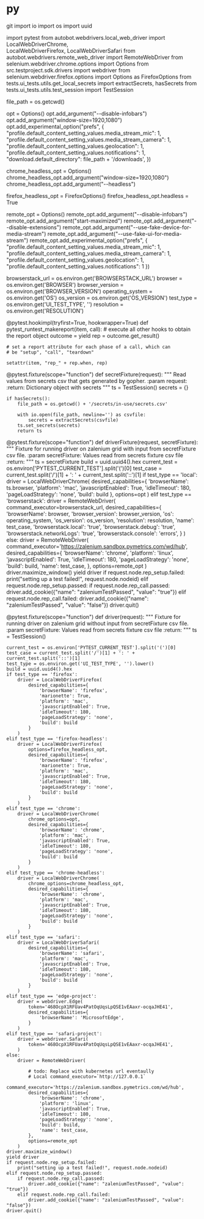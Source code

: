 # py

git import io
import os
import uuid

import pytest
from autobot.webdrivers.local_web_driver import LocalWebDriverChrome, \
    LocalWebDriverFirefox, LocalWebDriverSafari
from autobot.webdrivers.remote_web_driver import RemoteWebDriver
from selenium.webdriver.chrome.options import Options
from src.testproject.sdk.drivers import webdriver
from selenium.webdriver.firefox.options import Options as FirefoxOptions
from tests.ui_tests.utils.get_local_secrets import extractSecrets, hasSecrets
from tests.ui_tests.utils.test_session import TestSession

file_path = os.getcwd()

opt = Options()
opt.add_argument("--disable-infobars")
opt.add_argument("window-size=1920,1080")
opt.add_experimental_option("prefs", {
    "profile.default_content_setting_values.media_stream_mic": 1,
    "profile.default_content_setting_values.media_stream_camera": 1,
    "profile.default_content_setting_values.geolocation": 1,
    "profile.default_content_setting_values.notifications": 1,
    "download.default_directory": file_path + '/downloads',
})

chrome_headless_opt = Options()
chrome_headless_opt.add_argument("window-size=1920,1080")
chrome_headless_opt.add_argument("--headless")

firefox_headless_opt = FirefoxOptions()
firefox_headless_opt.headless = True

remote_opt = Options()
remote_opt.add_argument("--disable-infobars")
remote_opt.add_argument("start-maximized")
remote_opt.add_argument("--disable-extensions")
remote_opt.add_argument("--use-fake-device-for-media-stream")
remote_opt.add_argument("--use-fake-ui-for-media-stream")
remote_opt.add_experimental_option("prefs", {
    "profile.default_content_setting_values.media_stream_mic": 1,
    "profile.default_content_setting_values.media_stream_camera": 1,
    "profile.default_content_setting_values.geolocation": 1,
    "profile.default_content_setting_values.notifications": 1
})

browserstack_url = os.environ.get('BROWSERSTACK_URL')
browser = os.environ.get('BROWSER')
browser_version = os.environ.get('BROWSER_VERSION')
operating_system = os.environ.get('OS')
os_version = os.environ.get('OS_VERSION')
test_type = os.environ.get('UI_TEST_TYPE', '')
resolution = os.environ.get('RESOLUTION')


@pytest.hookimpl(tryfirst=True, hookwrapper=True)
def pytest_runtest_makereport(item, call):
    # execute all other hooks to obtain the report object
    outcome = yield
    rep = outcome.get_result()

    # set a report attribute for each phase of a call, which can
    # be "setup", "call", "teardown"

    setattr(item, "rep_" + rep.when, rep)


@pytest.fixture(scope="function")
def secretFixture(request):
    """
    Read values from secrets csv that gets generated by gopher.
    :param request:
    :return: Dictionary object with secrets
    """
    ts = TestSession()
    secrets = {}

    if hasSecrets():
        file_path = os.getcwd() + '/secrets/in-use/secrets.csv'

        with io.open(file_path, newline='') as csvfile:
            secrets = extractSecrets(csvfile)
        ts.set_secrets(secrets)
        return ts


@pytest.fixture(scope="function")
def driverFixture(request, secretFixture):
    """
    Fixture for running driver on zalenium grid with input from
    secretFixture csv file.
    :param secretFixture: Values read from secrets fixture csv file
    :return:
    """
    ts = secretFixture
    build = uuid.uuid4().hex
    current_test = os.environ['PYTEST_CURRENT_TEST'].split('(')[0]
    test_case = current_test.split('/')[1] + ': ' + current_test.split('::')[1]
    if test_type == 'local':
        driver = LocalWebDriverChrome(
            desired_capabilities={
                'browserName': ts.browser,
                'platform': 'mac',
                'javascriptEnabled': True,
                'idleTimeout': 180,
                'pageLoadStrategy': 'none',
                'build': build
            },
            options=opt
        )
    elif test_type == 'browserstack':
        driver = RemoteWebDriver(
            command_executor=browserstack_url,
            desired_capabilities={
                'browserName': browser,
                'browser_version': browser_version,
                'os': operating_system,
                'os_version': os_version,
                'resolution': resolution,
                'name': test_case,
                'browserstack.local': 'true',
                'browserstack.debug': 'true',
                'browserstack.networkLogs': 'true',
                'browserstack.console': 'errors',
            }
        )
    else:
        driver = RemoteWebDriver(
            command_executor='https://zalenium.sandbox.pymetrics.com/wd/hub',
            desired_capabilities={
                'browserName': 'chrome',
                'platform': 'linux',
                'javascriptEnabled': True,
                'idleTimeout': 180,
                'pageLoadStrategy': 'none',
                'build': build,
                'name': test_case,
            },
            options=remote_opt
        )
    driver.maximize_window()
    yield driver
    if request.node.rep_setup.failed:
        print("setting up a test failed!", request.node.nodeid)
    elif request.node.rep_setup.passed:
        if request.node.rep_call.passed:
            driver.add_cookie({"name": "zaleniumTestPassed", "value": "true"})
        elif request.node.rep_call.failed:
            driver.add_cookie({"name": "zaleniumTestPassed", "value": "false"})
    driver.quit()


@pytest.fixture(scope="function")
def driver(request):
    """
    Fixture for running driver on zalenium grid without input from
    secretFixture csv file.
    :param secretFixture: Values read from secrets fixture csv file
    :return:
    """
    ts = TestSession()

    current_test = os.environ['PYTEST_CURRENT_TEST'].split('(')[0]
    test_case = current_test.split('/')[1] + ': ' + current_test.split('::')[1]
    test_type = os.environ.get('UI_TEST_TYPE', '').lower()
    build = uuid.uuid4().hex
    if test_type == 'firefox':
        driver = LocalWebDriverFirefox(
            desired_capabilities={
                'browserName': 'firefox',
                'marionette': True,
                'platform': 'mac',
                'javascriptEnabled': True,
                'idleTimeout': 180,
                'pageLoadStrategy': 'none',
                'build': build
            }
        )
    elif test_type == 'firefox-headless':
        driver = LocalWebDriverFirefox(
            options=firefox_headless_opt,
            desired_capabilities={
                'browserName': 'firefox',
                'marionette': True,
                'platform': 'mac',
                'javascriptEnabled': True,
                'idleTimeout': 180,
                'pageLoadStrategy': 'none',
                'build': build
            }
        )
    elif test_type == 'chrome':
        driver = LocalWebDriverChrome(
            chrome_options=opt,
            desired_capabilities={
                'browserName': 'chrome',
                'platform': 'mac',
                'javascriptEnabled': True,
                'idleTimeout': 180,
                'pageLoadStrategy': 'none',
                'build': build
            }
        )
    elif test_type == 'chrome-headless':
        driver = LocalWebDriverChrome(
            chrome_options=chrome_headless_opt,
            desired_capabilities={
                'browserName': 'chrome',
                'platform': 'mac',
                'javascriptEnabled': True,
                'idleTimeout': 180,
                'pageLoadStrategy': 'none',
                'build': build
            }
        )
    elif test_type == 'safari':
        driver = LocalWebDriverSafari(
            desired_capabilities={
                'browserName': 'safari',
                'platform': 'mac',
                'javascriptEnabled': True,
                'idleTimeout': 180,
                'pageLoadStrategy': 'none',
                'build': build
            }
        )
    elif test_type == 'edge-project':
        driver = webdriver.Edge(
            token='468OcpX1RFUav4PatOqUqsLpQSE1vEAaxr-ocqaJHE41',
            desired_capabilities={
                'browserName': 'MicrosoftEdge',
            }
        )
    elif test_type == 'safari-project':
        driver = webdriver.Safari(
            token='468OcpX1RFUav4PatOqUqsLpQSE1vEAaxr-ocqaJHE41',
        )
    else:
        driver = RemoteWebDriver(

            # todo: Replace with kubernetes url eventaully
            # Local command_executor=`http://127.0.0.1`
            command_executor='https://zalenium.sandbox.pymetrics.com/wd/hub',
            desired_capabilities={
                'browserName': 'chrome',
                'platform': 'linux',
                'javascriptEnabled': True,
                'idleTimeout': 180,
                'pageLoadStrategy': 'none',
                'build': build,
                'name': test_case,
            },
            options=remote_opt
        )
    driver.maximize_window()
    yield driver
    if request.node.rep_setup.failed:
        print("setting up a test failed!", request.node.nodeid)
    elif request.node.rep_setup.passed:
        if request.node.rep_call.passed:
            driver.add_cookie({"name": "zaleniumTestPassed", "value": "true"})
        elif request.node.rep_call.failed:
            driver.add_cookie({"name": "zaleniumTestPassed", "value": "false"})
    driver.quit()
